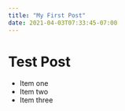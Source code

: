 ```yaml
---
title: "My First Post"
date: 2021-04-03T07:33:45-07:00
---
```

# Test Post
* Item one
* Item two
* Item three